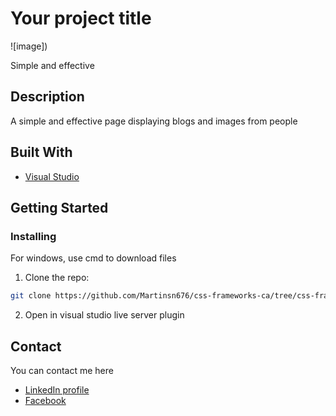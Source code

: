 # Your project title

![image])

Simple and effective

## Description

A simple and effective page displaying blogs and images from people

## Built With

- [Visual Studio](https://code.visualstudio.com/)

## Getting Started

### Installing

For windows, use cmd to download files

1. Clone the repo:

```bash
git clone https://github.com/Martinsn676/css-frameworks-ca/tree/css-frameworks
```

2. Open in visual studio live server plugin


## Contact

You can contact me here

- [LinkedIn profile](https://www.linkedin.com/in/martin-sk%C3%A5la-nyg%C3%A5rd-0a6120263)
- [Facebook](https://www.facebook.com/meeplegalaxymartin)

